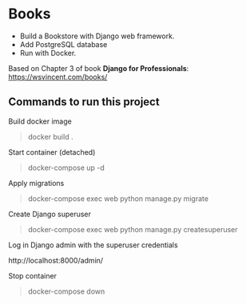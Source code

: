 # Books
- Build a Bookstore with Django web framework.
- Add PostgreSQL database
- Run with Docker.

Based on Chapter 3 of book **Django for Professionals**:
https://wsvincent.com/books/

## Commands to run this project

Build docker image
> docker build .

Start container (detached)
> docker-compose up -d

Apply migrations
> docker-compose exec web python manage.py migrate

Create Django superuser
> docker-compose exec web python manage.py createsuperuser

Log in Django admin with the superuser credentials

http://localhost:8000/admin/

Stop container
> docker-compose down